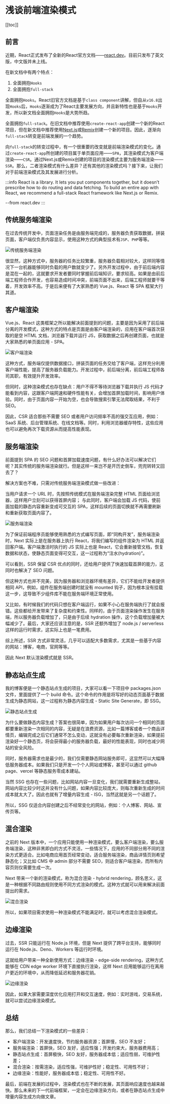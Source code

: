 # 浅谈前端渲染模式
[[toc]]
## 前言

近期，React正式发布了全新的React官方文档——[react.dev](https://react.dev/)。目前只发布了英文版，中文版并未上线。

在新文档中有两个特点：
1. 全面拥抱`Hooks`
2. 全面拥抱`full-stack`

全面拥抱`Hooks`。React旧官方文档是基于`class component`讲解，但自从`v16.8`出现`Hooks`后，`Hooks`逐渐成为了React主要发展方向，并且新特性也是基于`Hooks`开发，所以新文档全面拥抱`Hooks`是大势所趋。

全面拥抱`full-stack`。在旧文档中推荐使用`create-react-app`创建一个新的React项目，但在新文档中推荐使用[Next.js](https://nextjs.org/)或[Remix](https://remix.run/)创建一个新的项目。因此，逐渐向`full-stack`转变是前端发展的一个趋势。

向`full-stack`的转变过程中，有一个很重要的改变就是前端渲染模式的变化。通过`create-react-app`所创建的项目属于单页面应用——`SPA`，其渲染模式为客户端渲染——`CSR`。通过Next.js或Remix创建的项目的渲染模式主要为服务端渲染——`SSR`。那么，二者渲染模式有什么差异？还有其他的渲染模式吗？接下来，让我们对于前端渲染模式及其发展进行分析。

:::info
React is a library. It lets you put components together, but it doesn’t prescribe how to do routing and data fetching. To build an entire app with React, we recommend a full-stack React framework like Next.js or Remix.

--from react.dev
:::

## 传统服务端渲染

在过去传统开发中，页面渲染任务是由服务端完成的，服务器负责获取数据，拼装页面，客户端仅负责内容显示，使用这种方式的典型技术有`JSP`、`PHP`等等。

![传统服务端渲染](https://s3.bmp.ovh/imgs/2023/03/24/dd42a6192a5f03ee.png)

很显然，这种方式中，服务器的任务比较繁重，服务器负载相对较大，这样同等情况下一台机器能够同时负载的用户数就变少了。另外开发过程中，由于前后端内容是混在一起的，这就要求开发者要同时掌握前后端知识，要求较高。如果是由前后端工程师合作开发，也容易造成时间冲突，前端页面不出来，后端工程师就要干等着，开发效率不高。于是后来便有了大家熟悉的 Vue.js、React 等 SPA 框架大行其道。

## 客户端渲染

Vue.js、React 这类框架之所以能解决前面提到的问题，主要是因为采用了前后端分离的开发模式，这种方式的特点是页面是由客户端渲染的，应用在客户端首次获取的是空 HTML 文档，浏览器下载并运行 JS，获取数据之后再创建页面，也就是大家熟悉的单页面应用 - SPA。

![客户端渲染](https://s3.bmp.ovh/imgs/2023/03/24/93a6319a53acb528.png)

这种方式，服务端仅提供数据接口，拼装页面的任务交给了客户端，这样充分利用客户端性能，提高了服务器负载能力。开发过程中，前后端分离，前后端工程师各司其职，有效提升开发效率。

但同时，这种渲染模式也存在缺点：用户不得不等待浏览器下载并执行 JS 代码才能看到内容，这跟客户端网速和硬件性能有关，会增加首屏加载时间，影响用户体验。同时，由于页面内容一开始为空，也会导致搜索引擎无法爬取结果，不利于 SEO。

因此，CSR 适合那些不需要 SEO 或者用户访问频率不高的强交互应用，例如：SaaS 系统、后台管理系统、在线文档等。同时，利用浏览器缓存特性，这些应用也可以避免再次下载资源从而提高性能表现。

## 服务端渲染

前面提到 SPA 的 SEO 问题和首屏加载速度问题，有什么好办法可以解决它们呢？其实传统的服务端渲染就行。但是这样一来岂不是开历史倒车，兜兜转转又回去了？

解决方案也不难，只需对传统服务端渲染模式做一些改进：

当用户请求一个 URL 时，先按照传统模式在服务端渲染完整 HTML 页面给浏览器，这样用户立刻可以获得首屏内容；
与此同时，客户端会加载 JS 代码，使前面加载的静态内容重新变成可交互的 SPA，这样后续的页面切换就不再需要刷新和重新获取页面内容了。

![服务端渲染](https://s3.bmp.ovh/imgs/2023/03/24/368cb9a7015c9387.png)

为了保证前端程序员能够使用熟悉的方式编写页面，即“同构开发”，服务端渲染时，Next 实际上是在服务器上执行 React，将我们编写的组件渲染为 HTML 并返回客户端。客户端激活时执行的 JS 实际上也是 React，它会重新接管文档，恢复数据和状态，使静态页面变得可交互，这一过程称为“注水(hydration)”。

可以看到，SSR 保留 CSR 优点的同时，还给用户提供了快速加载首屏的能力，这同时也解决了 SEO 问题。

但这种方式也并不完美，因为服务器和浏览器环境有差异，它们不能给开发者提供相同 API，例如，组件在服务端创建时就没有 mounted 钩子，因为根本没有挂载这一步，这导致不少组件库不能在服务端环境正常使用。

又比如，有时候我们的代码只想在客户端运行，如果不小心在服务端执行了就会报错。这些都给开发带来了复杂度和约束性。同样的，由于页面渲染操作发生在服务端，所以服务器负载增加了，只是由于后续 hydration 操作，这个负载增加量被大幅减少了。最后，大家还应该注意的是，SSR 还额外增加了 node.js / serverless 这样的运行时需求，这实际上也是一笔费用。

综上所述，SSR 方式非常灵活，几乎可以适配大多数需求，尤其是一些基于内容的网站：博客，电商，官网等等。

因此 Next 默认渲染模式就是 SSR。

## 静态站点生成

我的博客便是一个静态站点生成的项目，大家可以看一下项目中 packages.json 文件，里面提供了一个 build 命令。这个命令的作用是将写好的动态页面基于数据生成为静态网站，这一过程称为静态内容生成 - Static Site Generate，即 SSG。

![静态站点生成](https://s3.bmp.ovh/imgs/2023/03/24/cbd6d93d4c135a4e.png)

为什么要做静态内容生成？答案也很简单，因为如果用户每次访问一个相同的页面都要重新渲染一次相同的内容，无疑是在浪费资源，比如一篇博客或者一个商品详情页，编辑完成之后它们通常不怎么变动，这就没有必要每次重新渲染，如果提前渲染好一个静态页，将会获得最小的服务器负载，最好的性能表现，同时也减少网站的安全风险。

同时，服务器需求也是最少的，我们仅需要静态网站服务即可，这显然可以大幅降低服务器成本。如果我们只是开发一个个人网站或博客，甚至可以通过 github page、vercel 等静态服务零成本建站。

当然 SSG 也存在一些问题，比如网站内容一旦变化，我们就需要重新生成整站，网站内容比较少时这并没有什么问题，如果内容比较庞大，则每次重新生成的时间成本就太大了。因此也就有了增量内容生成 - ISG，当然这就是另一个话题了。

所以，SSG 仅适合内容创建之后不经常变化的网站，例如：个人博客、网站、宣传页等。

## 混合渲染

之前的 Next 版本中，一个应用只能使用一种渲染模式，要么客户端渲染，要么服务端渲染，这种非黑即白的方式不灵活，一些情况下，应用的不同部分用不同的渲染方式更适合。比如电商应用首页经常变动，适合服务端渲染，商品详情页则希望静态化；又比如 CMS 中 admin 部分不需要 SEO，则适合客户端渲染，而所有内容页则仅需要生成一次。

Next 带来一个新的渲染模式，称为混合渲染 - hybrid rendering，顾名思义，这是一种根据不同路由规则使用不同方式渲染的模式。这种方式就可以用来解决前面提出的需求。

![混合渲染](https://s3.bmp.ovh/imgs/2023/03/24/e9d706cb1ccc5b99.png)

所以，如果项目需求使用一种渲染模式不能满足时，就可以考虑混合渲染模式。

## 边缘渲染

过去，SSR 只能运行在 Node.js 环境，但是 Next 提供了跨平台支持，能够同时运行在 Node.js、Deno、Workers 等运行时环境。

这就给用户带来一种全新使用方式：边缘渲染 - edge-side rendering，这种方式能够在 CDN edge worker 环境下直接执行渲染，这样 Next 应用能够运行在离用户更近的环境中，从而降低延迟和服务器花销。

![边缘渲染](https://s3.bmp.ovh/imgs/2023/03/24/6bee8d1bcad10f69.png)

因此，如果大家需要深度优化应用打开和交互速度，例如：实时游戏，交易系统，就可以尝试边缘渲染模式。

## 总结

那么，我们总结一下渲染模式的一些差异：

- 客户端渲染：开发速度快，节约服务器资源；首屏慢，SEO 不友好；
- 服务端渲染：首屏快，SEO 友好，适应性强；开发约束大，服务器费用高；
- 静态站点生成：首屏极快，SEO 友好，服务器成本低；适应性弱，可维护性差；
- 混合渲染：按需渲染，适应性强，可维护性好；稳定性、可用性不好；
- 边缘渲染：性能好，服务器成本低；稳定性、可用性不好。

最后，前端在发展的过程中，渲染模式也在不断的发展，其页面响应速度也越来越快。那么未来的下一代前端框架，一定会在边缘渲染方向，或者在静态站点生成中增量内容生成方向做文章。
